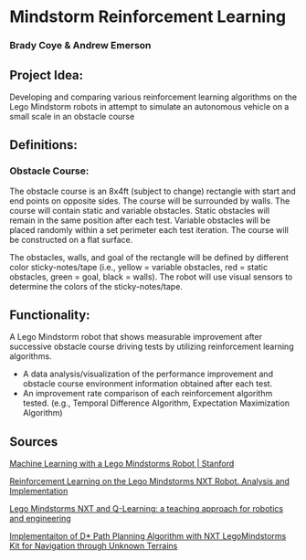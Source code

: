 # Mindstorm Reinforcement Learning
### Brady Coye & Andrew Emerson


## Project Idea:
Developing and comparing various reinforcement learning algorithms on the
Lego Mindstorm robots in attempt to simulate an autonomous vehicle on a small
scale in an obstacle course

## Definitions:
### Obstacle Course: 
The obstacle course is an 8x4ft (subject to change) rectangle
with start and end points on opposite sides. The course will be surrounded by
walls. The course will contain static and variable obstacles. Static obstacles will
remain in the same position after each test. Variable obstacles will be placed
randomly within a set perimeter each test iteration. The course will be constructed
on a flat surface.

The obstacles, walls, and goal of the rectangle will be defined by different color
sticky-notes/tape (i.e., yellow = variable obstacles, red = static obstacles, green =
goal, black = walls). The robot will use visual sensors to determine the colors of
the sticky-notes/tape.

## Functionality:
A Lego Mindstorm robot that shows measurable improvement after successive
obstacle course driving tests by utilizing reinforcement learning algorithms.
- A data analysis/visualization of the performance improvement and obstacle
course environment information obtained after each test.
- An improvement rate comparison of each reinforcement algorithm tested. (e.g.,
Temporal Difference Algorithm, Expectation Maximization Algorithm)

## Sources
[Machine Learning with a Lego Mindstorms Robot | Stanford](http://cs229.stanford.edu/proj2006/Townsend-MachineLearningWithALegoMindstormsRobot.pdf)

[Reinforcement Learning on the Lego Mindstorms NXT Robot. Analysis and Implementation](http://s45d5ecd815a73d63.jimcontent.com/download/version/1442337988/module/5725975313/name/6.pdf)

[Lego Mindstorms NXT and Q-Learning: a teaching approach for robotics and engineering](https://www.researchgate.net/publication/266265716_Lego_Mindstorms_NXT_and_Q-learning_a_teaching_approach_for_robotics_and_engineering)

[Implementaiton of D* Path Planning Algorithm with NXT LegoMindstorms Kit for Navigation through Unknown Terrains](https://www.scribd.com/document/203074733/Implementation-of-D-Path-Planning-Algorithm-with-NXT-LEGO-Mindstorms-Kit-for-Navigation-through-Unknown-Terrains)
